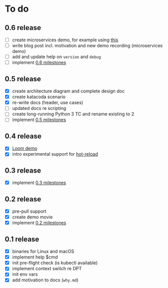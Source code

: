 # To do

## 0.6 release

- [ ] create microservices demo, for example using [this](https://github.com/nathanpeck/nodejs-aws-workshop)
- [ ] write blog post incl. motivation and new demo recording (microservices demo)
- [ ] add and update help on `version` and `debug`
- [ ] implement [0.6 milestones](https://github.com/mhausenblas/kubed-sh/milestone/5)

## 0.5 release

- [x] create architecture diagram and complete design doc
- [x] create katacoda scenario
- [x] re-write docs (header, use cases)
- [ ] updated docs re scripting
- [ ] create long-running Python 3 TC and rename existing to 2
- [ ] implement [0.5 milestones](https://github.com/mhausenblas/kubed-sh/milestone/4)

## 0.4 release

- [x] [Loom demo](https://www.useloom.com/share/441a97fd48ae46da8d786194f93968f6)
- [x] intro experimental support for [hot-reload](https://github.com/mhausenblas/kubed-sh/issues/12)

## 0.3 release

- [x] implement [0.3 milestones](https://github.com/mhausenblas/kubed-sh/milestone/2)

## 0.2 release

- [x] pre-pull support
- [x] create demo movie
- [x] implement [0.2 milestones](https://github.com/mhausenblas/kubed-sh/milestone/1)

## 0.1 release

- [x] binaries for Linux and macOS
- [x] implement help $cmd
- [x] init pre-flight check (is kubectl available)
- [x] implement context switch re DPT
- [x] init env vars
- [x] add motivation to docs (`why.md`)
